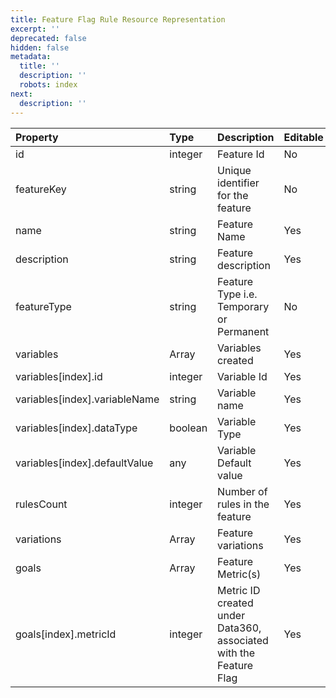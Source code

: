 ```yaml
---
title: Feature Flag Rule Resource Representation
excerpt: ''
deprecated: false
hidden: false
metadata:
  title: ''
  description: ''
  robots: index
next:
  description: ''
---
```

| Property                      | Type           | Description                                                       | Editable |
| :---------------------------- | :------------- | :---------------------------------------------------------------- | :------- |
| id                            | integer        | Feature Id                                                        | No       |
| featureKey                    | string         | Unique identifier for the feature                                 | No       |
| name                          | string         | Feature Name                                                      | Yes      |
| description                   | string         | Feature description                                               | Yes      |
| featureType                   | string         | Feature Type i.e. Temporary or Permanent                          | No       |
| variables                     | Array<Objects> | Variables created                                                 | Yes      |
| variables[index].id           | integer        | Variable Id                                                       | Yes      |
| variables[index].variableName | string         | Variable name                                                     | Yes      |
| variables[index].dataType     | boolean        | Variable Type                                                     | Yes      |
| variables[index].defaultValue | any            | Variable Default value                                            | Yes      |
| rulesCount                    | integer        | Number of rules in the feature                                    | Yes      |
| variations                    | Array<Objects> | Feature variations                                                | Yes      |
| goals                         | Array<Objects> | Feature Metric(s)                                                 | Yes      |
| goals[index].metricId         | integer        | Metric ID created under Data360, associated with the Feature Flag | Yes      |